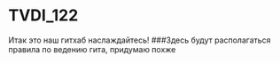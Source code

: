 # TVDI_122
Итак это наш гитхаб наслаждайтесь!
###Здесь будут располагаться  правила по ведению гита, придумаю похже
